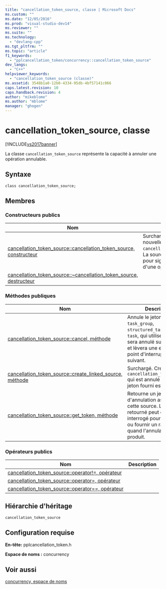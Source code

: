 ```yaml
---
title: "cancellation_token_source, classe | Microsoft Docs"
ms.custom: ""
ms.date: "12/05/2016"
ms.prod: "visual-studio-dev14"
ms.reviewer: ""
ms.suite: ""
ms.technology: 
  - "devlang-cpp"
ms.tgt_pltfrm: ""
ms.topic: "article"
f1_keywords: 
  - "pplcancellation_token/concurrency::cancellation_token_source"
dev_langs: 
  - "C++"
helpviewer_keywords: 
  - "cancellation_token_source (classe)"
ms.assetid: 3548b1a0-12b0-4334-95db-4bf57141c066
caps.latest.revision: 10
caps.handback.revision: 4
author: "mikeblome"
ms.author: "mblome"
manager: "ghogen"
---
```

# cancellation_token_source, classe
[!INCLUDE[vs2017banner](../../../assembler/inline/includes/vs2017banner.md)]

La classe `cancellation_token_source` représente la capacité à annuler une opération annulable.  
  
## Syntaxe  
  
```  
class cancellation_token_source;  
```  
  
## Membres  
  
### Constructeurs publics  
  
|Nom|Description|  
|---------|-----------------|  
|[cancellation\_token\_source::cancellation\_token\_source, constructeur](../Topic/cancellation_token_source::cancellation_token_source%20Constructor.md)|Surchargé.  Construit une nouvelle `cancellation_token_source`.  La source peut être utilisée pour signaler l'annulation d'une opération annulable.|  
|[cancellation\_token\_source::~cancellation\_token\_source, destructeur](../Topic/cancellation_token_source::~cancellation_token_source%20Destructor.md)||  
  
### Méthodes publiques  
  
|Nom|Description|  
|---------|-----------------|  
|[cancellation\_token\_source::cancel, méthode](../Topic/cancellation_token_source::cancel%20Method.md)|Annule le jeton.  Un `task_group`, `structured_task_group`ou `task`, qui utilise le jeton sera annulé sur cet appel et lèvera une exception au point d'interruption suivant.|  
|[cancellation\_token\_source::create\_linked\_source, méthode](../Topic/cancellation_token_source::create_linked_source%20Method.md)|Surchargé.  Crée un `cancellation_token_source` qui est annulé lorsque le jeton fourni est annulé.|  
|[cancellation\_token\_source::get\_token, méthode](../Topic/cancellation_token_source::get_token%20Method.md)|Retourne un jeton d'annulation associé à cette source.  Le jeton retourné peut être interrogé pour l'annulation ou fournir un rappel si et quand l'annulation se produit.|  
  
### Opérateurs publics  
  
|Nom|Description|  
|---------|-----------------|  
|[cancellation\_token\_source::operator\!\=, opérateur](../Topic/cancellation_token_source::operator!=%20Operator.md)||  
|[cancellation\_token\_source::operator\=, opérateur](../Topic/cancellation_token_source::operator=%20Operator.md)||  
|[cancellation\_token\_source::operator\=\=, opérateur](../Topic/cancellation_token_source::operator==%20Operator.md)||  
  
## Hiérarchie d'héritage  
 `cancellation_token_source`  
  
## Configuration requise  
 **En\-tête:** pplcancellation\_token.h  
  
 **Espace de noms :** concurrency  
  
## Voir aussi  
 [concurrency, espace de noms](../../../parallel/concrt/reference/concurrency-namespace.md)